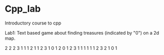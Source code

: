 # Cpp_lab
Introductory course to cpp

Lab1:
Text based game about finding treasures (indicated by "0") on a 2d map.

2 2 2 3     1 1 1 2
1 1 2 3     1 0 1 2
0 1 2 3     1 1 1 1
1 1 2 3     2 1 0 1
